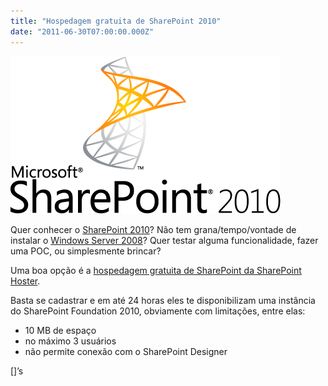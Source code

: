 ```yaml
---
title: "Hospedagem gratuita de SharePoint 2010"
date: "2011-06-30T07:00:00.000Z"
---
```

![](0_srYU3oEUtkT_zR9z.png)

Quer conhecer o [SharePoint 2010](http://sharepoint.microsoft.com/pt-br/Pages/default.aspx)? Não tem grana/tempo/vontade de instalar o [Windows Server 2008](http://www.microsoft.com/brasil/windowsserver/)? Quer testar alguma funcionalidade, fazer uma POC, ou simplesmente brincar?

Uma boa opção é a [hospedagem gratuita de SharePoint da SharePoint Hoster](http://www.sharepointhoster.com/free-sharepoint).

Basta se cadastrar e em até 24 horas eles te disponibilizam uma instância do SharePoint Foundation 2010, obviamente com limitações, entre elas:

*   10 MB de espaço
*   no máximo 3 usuários
*   não permite conexão com o SharePoint Designer

\[\]’s